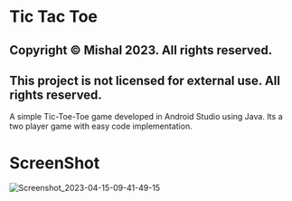 # Tic Tac Toe

## Copyright © Mishal 2023. All rights reserved.
## This project is not licensed for external use. All rights reserved.

A simple Tic-Toe-Toe game developed in Android Studio using Java. Its a two player game with easy code implementation.

# ScreenShot

![Screenshot_2023-04-15-09-41-49-15](https://user-images.githubusercontent.com/97946979/232183503-709c776c-ce92-4d80-8164-c17999452d40.png)
